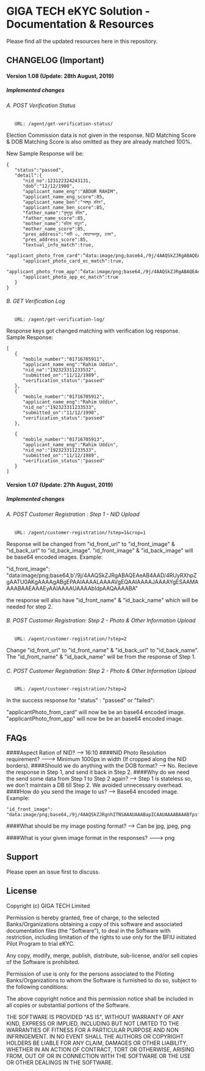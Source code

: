 # GIGA TECH eKYC Solution - Documentation & Resources

Please find all the updated resources here in this repository.

## CHANGELOG (Important)
#### Version 1.08 (Update: 28th August, 2019)

##### Implemented changes
###### A. POST Verification Status
       URL: /agent/get-verification-status/

Election Commission data is not given in the response.
NID Matching Score & DOB Matching Score is also omitted as they are already matched 100%.

New Sample Response will be:

```
{
   "status":"passed",
   "detail":{
      "nid_no":123122324243131,
      "dob":"12/12/1980",
      "applicant_name_eng":"ABDUR RAHIM",
      "applicant_name_eng_score":85,
      "applicant_name_ben":"আব্দুর রহিম",
      "applicant_name_ben_score":85,
      "father_name":"কুদ্দুসুর রহিম",
      "father_name_score":85,
      "mother_name":"রহিমা খাতুন",
      "mother_name_score":85,
      "pres_address":"বাড়ী ৩, মোহাম্মদপুর, ঢাকা",
      "pres_address_score":85,
      "textual_info_match":true,
             "applicant_photo_from_card":”data:image/png;base64,/9j/4AAQSkZJRgABAQEAeAB4AAD/4RUyRXhpZgAATU0AKgAAAAgABgEPAAIAAAALAAAAVgEQAAIAAAAJAAAAYgESAAMAAAABAAEAAAEyAAIAAAAUAAAAbIdpAAQA”,
      "applicant_photo_card_ec_match":true,
      "applicant_photo_from_app":”data:image/png;base64,/9j/4AAQSkZJRgABAQEAeAB4AAD/4RUyRXhpZgAATU0AKgAAAAgABgEPAAIAAAALAAAAVgEQAAIAAAAJAAAAYgESAAMAAAABAAEAAAEyAAIAAAAUAAAAbIdpAAQA”,
      "applicant_photo_app_ec_match":true
   }
}

``` 

###### B. GET Verification Log
       URL: /agent/get-verification-log/

Response keys got changed matching with verification log response.
Sample Response:
```
[
   {
      "mobile_number":"01716705911",
      "applicant_name_eng":"Rahim Uddin",
      "nid_no":"192323311233532",
      "submitted_on":"11/12/1989",
      "verification_status":"passed"
   },
   {
      "mobile_number":"01716705912",
      "applicant_name_eng":"Rahim Uddin",
      "nid_no":"192323311233533",
      "submitted_on":"11/12/1990",
      "verification_status":"passed"
   },

   {
      "mobile_number":"01716705913",
      "applicant_name_eng":"Rahim Uddin",
      "nid_no":"192323311233533",
      "submitted_on":"11/12/1989",
      "verification_status":"passed"
   }
]
```

#### Version 1.07 (Update: 27th August, 2019)

##### Implemented changes
###### A. POST Customer Registration : Step 1 - NID Upload
       URL: /agent/customer-registration/?step=1&crop=1

Response will be changed from "id_front_url" to "id_front_image" & "id_back_url" to "id_back_image".
"id_front_image" & "id_back_image" will be base64 encoded images. Example:

"id_front_image": "data:image/png;base64,b'/9j/4AAQSkZJRgABAQEAeAB4AAD/4RUyRXhpZgAATU0AKgAAAAgABgEPAAIAAAALAAAAVgEQAAIAAAAJAAAAYgESAAMAAAABAAEAAAEyAAIAAAAUAAAAbIdpAAQAAAABA"

the response will also have "id_front_name" & "id_back_name" which will be needed for step 2.


###### B. POST Customer Registration: Step 2 - Photo & Other Information Upload
       URL: /agent/customer-registration/?step=2

Change "id_front_url" to "id_front_name" & "id_back_url" to "id_back_name".
The "id_front_name" & "id_back_name" will be from the response of Step 1.

###### C. POST Customer Registration: Step 2 - Photo & Other Information Upload
       URL: /agent/customer-registration/?step=2

In the success response for "status" : "passed" or "failed":

"applicantPhoto_from_card" will now be be an base64 encoded image.
"applicantPhoto_from_app" will now be be an base64 encoded image.

## FAQs
####Aspect Ration of NID?
--> 16:10
####NID Photo Resolution requirement?
---> Minimum 1000px in width (If cropped along the NID borders).
####Should we do anything with the DOB format?
--> No. Recieve the response in Step 1, and send it back in Step 2.
####Why do we need the send some data from Step 1 to Step 2 again?
--> Step 1 is stateless so, we don't maintain a DB till Step 2. We avoided unnecessary overhead.
####How do you send the image to us?
--> Base64 encoded image. Example:
```
"id_front_image": "data:image/png;base64,/9j/4AAQSkZJRgnhITNSAAAUAAABapICAAUAAAABAAABfpsfsdfsscfss3DFFFGDF"
```
####What should be my image posting format?
--> Can be jpg, jpeg, png

####What is your given image format in the responses?
---> png

## Support
Please open an issue first to discuss.

## License
Copyright (c) GIGA TECH Limited

Permission is hereby granted, free of charge, to the selected Banks/Organizations obtaining a copy of this software and associated documentation files (the "Software"), to deal in the Software with restriction, including limitation of the rights to use only for the BFIU initiated Pilot Program to trial eKYC.


Any copy, modify, merge, publish, distribute, sub-license, and/or sell copies of the Software is prohibited.

Permission of use is only for the persons associated to the Piloting Banks/Organizations to whom the Software is furnished to do so, subject to the following conditions:

The above copyright notice and this permission notice shall be included in all copies or substantial portions of the Software.

THE SOFTWARE IS PROVIDED "AS IS", WITHOUT WARRANTY OF ANY KIND, EXPRESS OR IMPLIED, INCLUDING BUT NOT LIMITED TO THE WARRANTIES OF FITNESS FOR A PARTICULAR PURPOSE AND NON INFRINGEMENT. IN NO EVENT SHALL THE AUTHORS OR COPYRIGHT HOLDERS BE LIABLE FOR ANY CLAIM, DAMAGES OR OTHER LIABILITY, WHETHER IN AN ACTION OF CONTRACT, TORT OR OTHERWISE, ARISING FROM, OUT OF OR IN CONNECTION WITH THE SOFTWARE OR THE USE OR OTHER DEALINGS IN THE
SOFTWARE.
